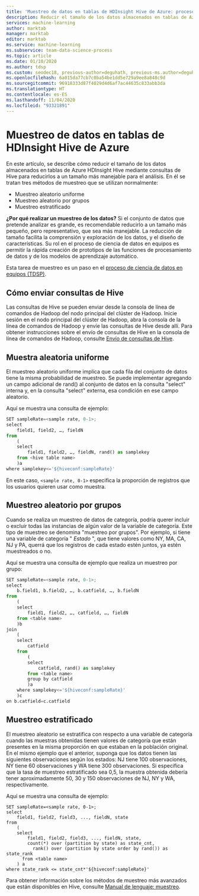 ```yaml
---
title: 'Muestreo de datos en tablas de HDInsight Hive de Azure: proceso de ciencia de datos en equipos'
description: Reducir el tamaño de los datos almacenados en tablas de Azure HDInsight Hive mediante consultas de Hive para reducirlos a un tamaño más manejable para el análisis.
services: machine-learning
author: marktab
manager: marktab
editor: marktab
ms.service: machine-learning
ms.subservice: team-data-science-process
ms.topic: article
ms.date: 01/10/2020
ms.author: tdsp
ms.custom: seodec18, previous-author=deguhath, previous-ms.author=deguhath
ms.openlocfilehash: 6a015da77cb7c0ba54be1dd5e729a9ee8a848c9d
ms.sourcegitcommit: 96918333d87f4029d4d6af7ac44635c833abb3da
ms.translationtype: HT
ms.contentlocale: es-ES
ms.lasthandoff: 11/04/2020
ms.locfileid: "93321891"
---
```

# <a name="sample-data-in-azure-hdinsight-hive-tables"></a>Muestreo de datos en tablas de HDInsight Hive de Azure
En este artículo, se describe cómo reducir el tamaño de los datos almacenados en tablas de Azure HDInsight Hive mediante consultas de Hive para reducirlos a un tamaño más manejable para el análisis. En él se tratan tres métodos de muestreo que se utilizan normalmente:

* Muestreo aleatorio uniforme
* Muestreo aleatorio por grupos
* Muestreo estratificado

**¿Por qué realizar un muestreo de los datos?**
Si el conjunto de datos que pretende analizar es grande, es recomendable reducirlo a un tamaño más pequeño, pero representativo, que sea más manejable. La reducción de tamaño facilita la comprensión y exploración de los datos, y el diseño de características. Su rol en el proceso de ciencia de datos en equipos es permitir la rápida creación de prototipos de las funciones de procesamiento de datos y de los modelos de aprendizaje automático.

Esta tarea de muestreo es un paso en el [proceso de ciencia de datos en equipos (TDSP)](./index.yml).

## <a name="how-to-submit-hive-queries"></a>Cómo enviar consultas de Hive
Las consultas de Hive se pueden enviar desde la consola de línea de comandos de Hadoop del nodo principal del clúster de Hadoop.  Inicie sesión en el nodo principal del clúster de Hadoop, abra la consola de la línea de comandos de Hadoop y envíe las consultas de Hive desde allí. Para obtener instrucciones sobre el envío de consultas de Hive en la consola de línea de comandos de Hadoop, consulte [Envío de consultas de Hive](move-hive-tables.md#submit).

## <a name="uniform-random-sampling"></a><a name="uniform"></a> Muestra aleatoria uniforme
El muestreo aleatorio uniforme implica que cada fila del conjunto de datos tiene la misma probabilidad de muestreo. Se puede implementar agregando un campo adicional de rand() al conjunto de datos en la consulta "select" interna y, en la consulta "select" externa, esa condición en ese campo aleatorio.

Aquí se muestra una consulta de ejemplo:

```python
SET sampleRate=<sample rate, 0-1>;
select
    field1, field2, …, fieldN
from
    (
    select
        field1, field2, …, fieldN, rand() as samplekey
    from <hive table name>
    )a
where samplekey<='${hiveconf:sampleRate}'
```

En este caso, `<sample rate, 0-1>` especifica la proporción de registros que los usuarios quieren usar como muestra.

## <a name="random-sampling-by-groups"></a><a name="group"></a> Muestreo aleatorio por grupos
Cuando se realiza un muestreo de datos de categoría, podría querer incluir o excluir todas las instancias de algún valor de la variable de categoría. Este tipo de muestreo se denomina "muestreo por grupos". Por ejemplo, si tiene una variable de categoría " *Estado* ", que tiene valores como NY, MA, CA, NJ y PA, querrá que los registros de cada estado estén juntos, ya estén muestreados o no.

Aquí se muestra una consulta de ejemplo que realiza un muestreo por grupo:

```python
SET sampleRate=<sample rate, 0-1>;
select
    b.field1, b.field2, …, b.catfield, …, b.fieldN
from
    (
    select
        field1, field2, …, catfield, …, fieldN
    from <table name>
    )b
join
    (
    select
        catfield
    from
        (
        select
            catfield, rand() as samplekey
        from <table name>
        group by catfield
        )a
    where samplekey<='${hiveconf:sampleRate}'
    )c
on b.catfield=c.catfield
```

## <a name="stratified-sampling"></a><a name="stratified"></a>Muestreo estratificado
El muestreo aleatorio se estratifica con respecto a una variable de categoría cuando las muestras obtenidas tienen valores de categoría que están presentes en la misma proporción en que estaban en la población original. En el mismo ejemplo que el anterior, suponga que los datos tienen las siguientes observaciones según los estados: NJ tiene 100 observaciones, NY tiene 60 observaciones y WA tiene 300 observaciones. Si especifica que la tasa de muestreo estratificado sea 0,5, la muestra obtenida debería tener aproximadamente 50, 30 y 150 observaciones de NJ, NY y WA, respectivamente.

Aquí se muestra una consulta de ejemplo:

```hiveql
SET sampleRate=<sample rate, 0-1>;
select
    field1, field2, field3, ..., fieldN, state
from
    (
    select
        field1, field2, field3, ..., fieldN, state,
        count(*) over (partition by state) as state_cnt,
          rank() over (partition by state order by rand()) as state_rank
      from <table name>
    ) a
where state_rank <= state_cnt*'${hiveconf:sampleRate}'
```

Para obtener información sobre los métodos de muestreo más avanzados que están disponibles en Hive, consulte [Manual de lenguaje: muestreo](https://cwiki.apache.org/confluence/display/Hive/LanguageManual+Sampling).